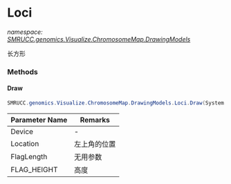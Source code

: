 ﻿# Loci
_namespace: [SMRUCC.genomics.Visualize.ChromosomeMap.DrawingModels](./index.md)_

长方形



### Methods

#### Draw
```csharp
SMRUCC.genomics.Visualize.ChromosomeMap.DrawingModels.Loci.Draw(System.Drawing.Graphics,System.Drawing.Point,System.Int32,System.Int32)
```


|Parameter Name|Remarks|
|--------------|-------|
|Device|-|
|Location|左上角的位置|
|FlagLength|无用参数|
|FLAG_HEIGHT|高度|



